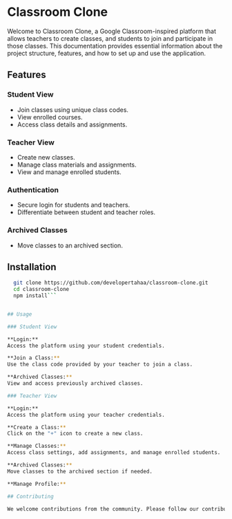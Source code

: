 # Classroom Clone

Welcome to Classroom Clone, a Google Classroom-inspired platform that allows teachers to create classes, and students to join and participate in those classes. This documentation provides essential information about the project structure, features, and how to set up and use the application.

## Features

### Student View

- Join classes using unique class codes.
- View enrolled courses.
- Access class details and assignments.

### Teacher View

- Create new classes.
- Manage class materials and assignments.
- View and manage enrolled students.

### Authentication

- Secure login for students and teachers.
- Differentiate between student and teacher roles.

### Archived Classes

- Move classes to an archived section.

## Installation

```bash
  git clone https://github.com/developertahaa/classroom-clone.git
  cd classroom-clone
  npm install```


## Usage

### Student View

**Login:**
Access the platform using your student credentials.

**Join a Class:**
Use the class code provided by your teacher to join a class.

**Archived Classes:**
View and access previously archived classes.

### Teacher View

**Login:**
Access the platform using your teacher credentials.

**Create a Class:**
Click on the "+" icon to create a new class.

**Manage Classes:**
Access class settings, add assignments, and manage enrolled students.

**Archived Classes:**
Move classes to the archived section if needed.

**Manage Profile:**

## Contributing

We welcome contributions from the community. Please follow our contribution guidelines.




